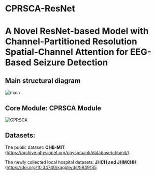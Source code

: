 # CPRSCA-ResNet
# A Novel ResNet-based Model with Channel-Partitioned Resolution Spatial-Channel Attention for EEG-Based Seizure Detection

## Main structural diagram
![main](https://github.com/user-attachments/assets/ddf799b7-e86a-4a40-abe5-9ec3bfd6cb72)


## Core Module: CPRSCA Module
![CPRSCA](https://github.com/user-attachments/assets/9d33a5c7-d13a-4d11-acd7-a8c8b335376c)


## Datasets:
The public dataset: **CHB-MIT** (https://archive.physionet.org/physiobank/database/chbmit/).

The newly collected local hospital datasets: **JHCH and JHMCHH** (https://doi.org/10.34740/kaggle/ds/5849135
        
        
        
        
        
        
        
        
        
        
        
        
        
        
        
        
        
        
        
        
        
        
        
        
        
        
        
        
